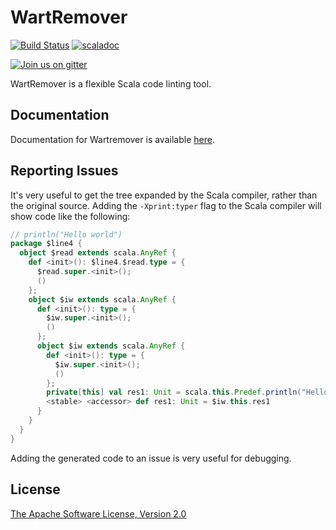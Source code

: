 # WartRemover

[![Build Status](https://travis-ci.org/wartremover/wartremover.svg?branch=master)](https://travis-ci.org/wartremover/wartremover)
[![scaladoc](https://javadoc-badge.appspot.com/org.wartremover/wartremover_2.12.11.svg?label=scaladoc)](https://javadoc-badge.appspot.com/org.wartremover/wartremover_2.12.11/org/wartremover/index.html?javadocio=true)

[![Join us on gitter](http://badges.gitter.im/wartremover/Lobby.png)](https://gitter.im/wartremover/Lobby)

WartRemover is a flexible Scala code linting tool.

## Documentation

Documentation for Wartremover is available [here](http://www.wartremover.org).

## Reporting Issues

It's very useful to get the tree expanded by the Scala compiler,
rather than the original source. Adding the `-Xprint:typer` flag to
the Scala compiler will show code like the following:

```scala
// println("Hello world")
package $line4 {
  object $read extends scala.AnyRef {
    def <init>(): $line4.$read.type = {
      $read.super.<init>();
      ()
    };
    object $iw extends scala.AnyRef {
      def <init>(): type = {
        $iw.super.<init>();
        ()
      };
      object $iw extends scala.AnyRef {
        def <init>(): type = {
          $iw.super.<init>();
          ()
        };
        private[this] val res1: Unit = scala.this.Predef.println("Hello world");
        <stable> <accessor> def res1: Unit = $iw.this.res1
      }
    }
  }
}
```

Adding the generated code to an issue is very useful for debugging.

## License

[The Apache Software License, Version 2.0](http://www.apache.org/licenses/LICENSE-2.0.txt)
